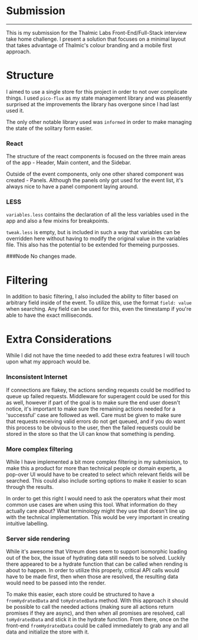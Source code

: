 # Submission
---
This is my submission for the Thalmic Labs Front-End/Full-Stack interview take home challenge. I present a solution that focuses on a minimal layout that takes advantage of Thalmic's colour branding and a mobile first approach.

# Structure
I aimed to use a single store for this project in order to not over complicate things. I used `pico-flux` as my state management library and was pleasently surprised at the improvements the library has overgone since I had last used it.

The only other notable library used was `informed`  in order to make managing the state of the solitary form easier.

### React
The structure of the react components is focused on the three main areas of the app - Header, Main content, and the Sidebar.

Outside of the event components, only one other shared component was created - Panels. Although the panels only got used for the event list, it's always nice to have a panel component laying around.

### LESS
`variables.less` contains the declaration of all the less variables used in the app and also a few mixins for breakpoints.

`tweak.less` is empty, but is included in such a way that variables can be overridden here without having to modify the original value in the variables file.
This also has the potential to be extended for themeing purposses.

###Node
No changes made.

# Filtering
In addition to basic filtering, I also included the ability to filter based on arbitrary field inside of the event. To utilize this, use the format `field: value` when searching. Any field can be used for this, even the timestamp if you're able to have the exact milliseconds.

# Extra Considerations
While I did not have the time needed to add these extra features I will touch upon what my approach would be.

### Inconsistent Internet
If connections are flakey, the actions sending requests could be modified to queue up failed requests. Middleware for superagent could be used for this as well, however if part of the goal is to make sure the end user doesn't notice, it's important to make sure the remaining actions needed for a 'successful' case are followed as well.
Care must be given to make sure that requests receiving valid errors do not get queued, and if you do want this process to be obvious to the user, then the failed requests could be stored in the store so that the UI can know that something is pending.

### More complex filtering
While I have implemented a bit more complex filtering in my submission, to make this a product for more than technical people or domain experts, a pop-over UI would have to be created to select which relevant fields will be searched. This could also include sorting options to make it easier to scan through the results.

In order to get this right I would need to ask the operators what their most common use cases are when using this tool. What information do they actually care about? What terminology might they use that doesn't line up with the technical implementation. This would be very important in creating intuitive labelling.

### Server side rendering
While it's awesome that Vitreum does seem to support isomorphic loading out of the box, the issue of hydrating data still needs to be solved. Luckily there appeared to be a hydrate function that can be called when rending is about to happen.
In order to utilize this properly, critical API calls would have to be made first, then when those are resolved, the resulting data would need to be passed into the render.

To make this easier, each store could be structured to have a `fromHydratedData` and `toHydratedData` method. With this approach it should be possible to call the needed actions (making sure all actions return promises if they are async), and then when all promises are resolved, call `toHydratedData` and stick it in the hydrate function.
From there, once on the front-end `fromHydratedData` could be called immediately to grab any and all data and initialize the store with it.
